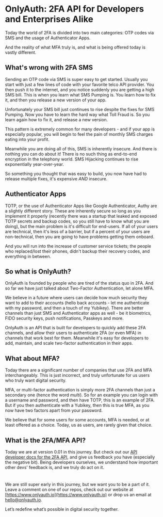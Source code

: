 # OnlyAuth: 2FA API for Developers and Enterprises Alike
Today the world of 2FA is divided into two main categories: OTP codes via SMS and the usage of Authenticator Apps.

And the reality of what MFA truly is, and what is being offered today is vastly different.


## What's wrong with 2FA SMS
Sending an OTP code via SMS is super easy to get started. Usually you start with just a few lines of code with your favorite telco API provider. You then push it to the internet, and you notice suddenly you are getting a high SMS bill. This is when you learn what SMS Pumping is. You learn how to fix it, and then you release a new version of your app.

Unfortunately your SMS bill just continues to rise despite the fixes for SMS Pumping. Now you have to learn the hard way what Toll Fraud is. So you learn again how to fix it, and release a new version.

This pattern is extremely common for many developers - and if your app is especially popular, you will begin to feel the pain of monthly SMS charges eating into your profit.

Meanwhile you are doing all of this, SMS is inherently insecure. And there is nothing you can do about it! There is no such thing as end-to-end encryption in the telephony world. SMS Hijacking continues to rise exponentially year-over-year.

So something you thought that was easy to build, you now have had to release multiple fixes, it's expensive _AND_ insecure.


## Authenticator Apps
TOTP, or the use of Authenticator Apps like Google Authenticator, Authy are a slightly different story. These are inherently secure so long as you implement it properly (recently there was a startup that leaked and exposed TOTP secrets and backup codes, so you still have to know what you are doing), but the main problem is it's difficult for end-users. If all of your users are technical, then it's less of a barrier, but if a percent of your users are non-technical, then you are going to have problems getting them onboard.


And you will run into the increase of customer service tickets; the people who replaced/lost their phones, didn't backup their recovery codes, and everything in between.


## So what is OnlyAuth?
OnlyAuth is founded by people who are tired of the status quo in 2FA. And so far we have just talked about Two-Factor Authentication, let alone MFA. 

We believe in a future where users can decide how much security they want to add to their accounts (hello back accounts - let me authenticate with my password, and then a touch of my Yubikey). There are better channels than just SMS and Authenticator apps as well - be it biometrics, FIDO security keys, push notifications, Passkeys and more.


OnlyAuth is an API that is built for developers to quickly add these 2FA channels, and allow their users to authenticate 2FA (or even MFA) in channels that work best for them. Meanwhile it's easy for developers to add, maintain, and scale two-factor authentication in their apps.

## What about MFA?
Today there are a significant number of companies that use 2FA and MFA interchangeably. This is just incorrect, and truly unfortunate for us users who truly want digital security.

MFA, or multi-factor authentication is simply more 2FA channels than just a secondary one (hence the word _multi_). So for an example you can login with a username and password, and then have TOTP, this is an example of 2FA. But if you then authenticate with a Yubikey, then this is true MFA, as you now have two factors apart from your password. 

We believe that for some users for some accounts, MFA is needed, or at least offered as a choice. Today, us as users, are rarely given that choice. 


## What is the 2FA/MFA API?
Today we are at version 0.01 in this journey. But check out our [API developer docs for the 2FA API](https://www.onlyauth.io/docs), and give us feedback you have (especially the negative bit). Being developers ourselves, we understand how important other devs' feedback is, and we truly do act on it.

#

We are still super early in this journey, but we want you to be a part of it. Leave a comment on one of our repos, check out our website at [https://www.onlyauth.io](https://www.onlyauth.io) or drop us an email at [hello@onlyauth.io](mailto:hello@onlyauth.io).


Let’s redefine what’s possible in digital security together.
